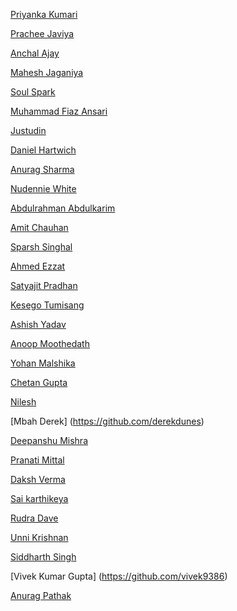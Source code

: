 <!--
To add your name to the repository contributors, Use this template below:
[Your Name Goes Here]( http://Your Github Link )
-->
[Priyanka Kumari](https://github.com/priyanka15-cyber)

[Prachee Javiya](https://github.com/pracheejaviya1)

[Anchal Ajay](https://github.com/anchal12ajay12)

[Mahesh Jaganiya](https://github.com/jagzmz)

[Soul Spark](https://github.com/soulspark666)

[Muhammad Fiaz Ansari](https://github.com/mfiazansari)

[Justudin](https://github.com/justudin)

[Daniel Hartwich](https://github.com/dhartwich1991)

[Anurag Sharma](https://github.com/aedorado)

[Nudennie White](https://github.com/tc2r)

[Abdulrahman Abdulkarim](https://github.com/AbdulDroid)

[Amit Chauhan](https://github.com/me-singh)

[Sparsh Singhal](https://github.com/sparsh1999)

[Ahmed Ezzat](https://github.com/AhmedMaghawry)

[Satyajit Pradhan](https://github.com/Satyajiit)

[Kesego Tumisang](https://github.com/kesegotumisang)

[Ashish Yadav](https://github.com/ay3524)

[Anoop Moothedath](https://github.com/Crazyfox98)

[Yohan Malshika](https://github.com/yohanym95)

[Chetan Gupta](https://github.com/ch8n)

[Nilesh](https://github.com/nilesh)

[Mbah Derek] (https://github.com/derekdunes) 

[Deepanshu Mishra](https://github.com/deepanshumishra)

[Pranati Mittal](https://github.com/pranatimittal)

[Daksh Verma](https://github.com/dakshverma2411)

[Sai karthikeya](https://github.com/asaikarthikeya)

[Rudra Dave](https://github.com/rudradave1)

[Unni Krishnan](https://github.com/unnikrishnan2002)

[Siddharth Singh](https://github.com/SiddyDevelops)

[Vivek Kumar Gupta] (https://github.com/vivek9386)

[Anurag Pathak](https://github.com/AnuragThePathak)

